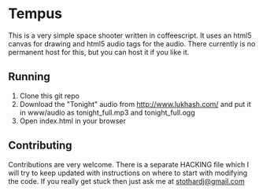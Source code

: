# Tempus

This is a very simple space shooter written in coffeescript. It uses an html5 canvas for drawing and html5 audio tags for the audio. There currently is no permanent host for this, but you can host it if you like it.

## Running

1. Clone this git repo
2. Download the "Tonight" audio from http://www.lukhash.com/ and put it in www/audio as tonight_full.mp3 and tonight_full.ogg
3. Open index.html in your browser

## Contributing

Contributions are very welcome. There is a separate HACKING file which I will try to keep updated with instructions on where to start with modifying the code. If you really get stuck then just ask me at stothardj@gmail.com